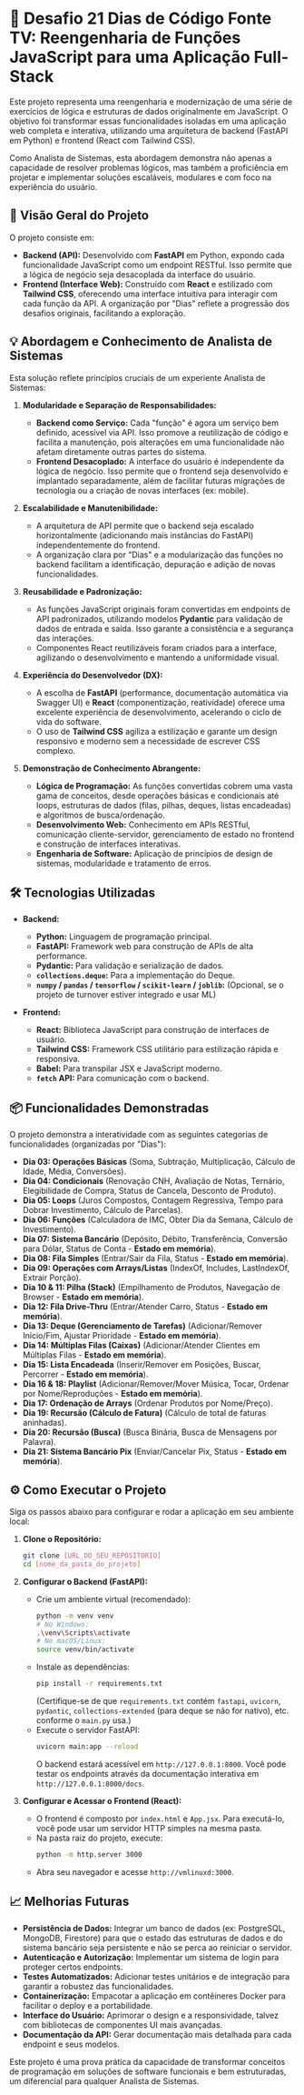 # 🚀 Desafio 21 Dias de Código Fonte TV: Reengenharia de Funções JavaScript para uma Aplicação Full-Stack

Este projeto representa uma reengenharia e modernização de uma série de exercícios de lógica e estruturas de dados originalmente em JavaScript. O objetivo foi transformar essas funcionalidades isoladas em uma aplicação web completa e interativa, utilizando uma arquitetura de backend (FastAPI em Python) e frontend (React com Tailwind CSS).

Como Analista de Sistemas, esta abordagem demonstra não apenas a capacidade de resolver problemas lógicos, mas também a proficiência em projetar e implementar soluções escaláveis, modulares e com foco na experiência do usuário.

## 🎯 Visão Geral do Projeto

O projeto consiste em:

* **Backend (API):** Desenvolvido com **FastAPI** em Python, expondo cada funcionalidade JavaScript como um endpoint RESTful. Isso permite que a lógica de negócio seja desacoplada da interface do usuário.
* **Frontend (Interface Web):** Construído com **React** e estilizado com **Tailwind CSS**, oferecendo uma interface intuitiva para interagir com cada função da API. A organização por "Dias" reflete a progressão dos desafios originais, facilitando a exploração.

## 💡 Abordagem e Conhecimento de Analista de Sistemas

Esta solução reflete princípios cruciais de um experiente Analista de Sistemas:

1.  **Modularidade e Separação de Responsabilidades:**
    * **Backend como Serviço:** Cada "função" é agora um serviço bem definido, acessível via API. Isso promove a reutilização de código e facilita a manutenção, pois alterações em uma funcionalidade não afetam diretamente outras partes do sistema.
    * **Frontend Desacoplado:** A interface do usuário é independente da lógica de negócio. Isso permite que o frontend seja desenvolvido e implantado separadamente, além de facilitar futuras migrações de tecnologia ou a criação de novas interfaces (ex: mobile).

2.  **Escalabilidade e Manutenibilidade:**
    * A arquitetura de API permite que o backend seja escalado horizontalmente (adicionando mais instâncias do FastAPI) independentemente do frontend.
    * A organização clara por "Dias" e a modularização das funções no backend facilitam a identificação, depuração e adição de novas funcionalidades.

3.  **Reusabilidade e Padronização:**
    * As funções JavaScript originais foram convertidas em endpoints de API padronizados, utilizando modelos **Pydantic** para validação de dados de entrada e saída. Isso garante a consistência e a segurança das interações.
    * Componentes React reutilizáveis foram criados para a interface, agilizando o desenvolvimento e mantendo a uniformidade visual.

4.  **Experiência do Desenvolvedor (DX):**
    * A escolha de **FastAPI** (performance, documentação automática via Swagger UI) e **React** (componentização, reatividade) oferece uma excelente experiência de desenvolvimento, acelerando o ciclo de vida do software.
    * O uso de **Tailwind CSS** agiliza a estilização e garante um design responsivo e moderno sem a necessidade de escrever CSS complexo.

5.  **Demonstração de Conhecimento Abrangente:**
    * **Lógica de Programação:** As funções convertidas cobrem uma vasta gama de conceitos, desde operações básicas e condicionais até loops, estruturas de dados (filas, pilhas, deques, listas encadeadas) e algoritmos de busca/ordenação.
    * **Desenvolvimento Web:** Conhecimento em APIs RESTful, comunicação cliente-servidor, gerenciamento de estado no frontend e construção de interfaces interativas.
    * **Engenharia de Software:** Aplicação de princípios de design de sistemas, modularidade e tratamento de erros.

## 🛠️ Tecnologias Utilizadas

* **Backend:**
    * **Python:** Linguagem de programação principal.
    * **FastAPI:** Framework web para construção de APIs de alta performance.
    * **Pydantic:** Para validação e serialização de dados.
    * **`collections.deque`:** Para a implementação do Deque.
    * **`numpy` / `pandas` / `tensorflow` / `scikit-learn` / `joblib`:** (Opcional, se o projeto de turnover estiver integrado e usar ML)

* **Frontend:**
    * **React:** Biblioteca JavaScript para construção de interfaces de usuário.
    * **Tailwind CSS:** Framework CSS utilitário para estilização rápida e responsiva.
    * **Babel:** Para transpilar JSX e JavaScript moderno.
    * **`fetch` API:** Para comunicação com o backend.

## 📦 Funcionalidades Demonstradas

O projeto demonstra a interatividade com as seguintes categorias de funcionalidades (organizadas por "Dias"):

* **Dia 03: Operações Básicas** (Soma, Subtração, Multiplicação, Cálculo de Idade, Média, Conversões).
* **Dia 04: Condicionais** (Renovação CNH, Avaliação de Notas, Ternário, Elegibilidade de Compra, Status de Cancela, Desconto de Produto).
* **Dia 05: Loops** (Juros Compostos, Contagem Regressiva, Tempo para Dobrar Investimento, Cálculo de Parcelas).
* **Dia 06: Funções** (Calculadora de IMC, Obter Dia da Semana, Cálculo de Investimento).
* **Dia 07: Sistema Bancário** (Depósito, Débito, Transferência, Conversão para Dólar, Status de Conta - **Estado em memória**).
* **Dia 08: Fila Simples** (Entrar/Sair da Fila, Status - **Estado em memória**).
* **Dia 09: Operações com Arrays/Listas** (IndexOf, Includes, LastIndexOf, Extrair Porção).
* **Dia 10 & 11: Pilha (Stack)** (Empilhamento de Produtos, Navegação de Browser - **Estado em memória**).
* **Dia 12: Fila Drive-Thru** (Entrar/Atender Carro, Status - **Estado em memória**).
* **Dia 13: Deque (Gerenciamento de Tarefas)** (Adicionar/Remover Início/Fim, Ajustar Prioridade - **Estado em memória**).
* **Dia 14: Múltiplas Filas (Caixas)** (Adicionar/Atender Clientes em Múltiplas Filas - **Estado em memória**).
* **Dia 15: Lista Encadeada** (Inserir/Remover em Posições, Buscar, Percorrer - **Estado em memória**).
* **Dia 16 & 18: Playlist** (Adicionar/Remover/Mover Música, Tocar, Ordenar por Nome/Reproduções - **Estado em memória**).
* **Dia 17: Ordenação de Arrays** (Ordenar Produtos por Nome/Preço).
* **Dia 19: Recursão (Cálculo de Fatura)** (Cálculo de total de faturas aninhadas).
* **Dia 20: Recursão (Busca)** (Busca Binária, Busca de Mensagens por Palavra).
* **Dia 21: Sistema Bancário Pix** (Enviar/Cancelar Pix, Status - **Estado em memória**).

## ⚙️ Como Executar o Projeto

Siga os passos abaixo para configurar e rodar a aplicação em seu ambiente local:

1.  **Clone o Repositório:**
    ```bash
    git clone [URL_DO_SEU_REPOSITORIO]
    cd [nome_da_pasta_do_projeto]
    ```

2.  **Configurar o Backend (FastAPI):**
    * Crie um ambiente virtual (recomendado):
        ```bash
        python -m venv venv
        # No Windows:
        .\venv\Scripts\activate
        # No macOS/Linux:
        source venv/bin/activate
        ```
    * Instale as dependências:
        ```bash
        pip install -r requirements.txt
        ```
        (Certifique-se de que `requirements.txt` contém `fastapi`, `uvicorn`, `pydantic`, `collections-extended` (para deque se não for nativo), etc. conforme o `main.py` usa.)
    * Execute o servidor FastAPI:
        ```bash
        uvicorn main:app --reload
        ```
        O backend estará acessível em `http://127.0.0.1:8000`. Você pode testar os endpoints através da documentação interativa em `http://127.0.0.1:8000/docs`.

3.  **Configurar e Acessar o Frontend (React):**
    * O frontend é composto por `index.html` e `App.jsx`. Para executá-lo, você pode usar um servidor HTTP simples na mesma pasta.
    * Na pasta raiz do projeto, execute:
        ```bash
        python -m http.server 3000
        ```
    * Abra seu navegador e acesse `http://vmlinuxd:3000`.

## 📈 Melhorias Futuras

* **Persistência de Dados:** Integrar um banco de dados (ex: PostgreSQL, MongoDB, Firestore) para que o estado das estruturas de dados e do sistema bancário seja persistente e não se perca ao reiniciar o servidor.
* **Autenticação e Autorização:** Implementar um sistema de login para proteger certos endpoints.
* **Testes Automatizados:** Adicionar testes unitários e de integração para garantir a robustez das funcionalidades.
* **Containerização:** Empacotar a aplicação em contêineres Docker para facilitar o deploy e a portabilidade.
* **Interface do Usuário:** Aprimorar o design e a responsividade, talvez com bibliotecas de componentes UI mais avançadas.
* **Documentação da API:** Gerar documentação mais detalhada para cada endpoint e seus modelos.

Este projeto é uma prova prática da capacidade de transformar conceitos de programação em soluções de software funcionais e bem estruturadas, um diferencial para qualquer Analista de Sistemas.
